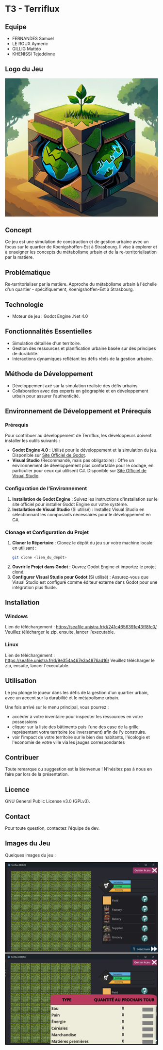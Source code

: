 
# T3 - Terriflux

## Equipe
- FERNANDES Samuel
- LE ROUX Aymeric
- GILLIG Mattéo
- KHENISSI Tejeddinne

## Logo du Jeu

![Logo du Jeu](logo_Terriflux.jpg)

## Concept
Ce jeu est une simulation de construction et de gestion urbaine avec un focus sur le quartier de Koenigshoffen-Est à Strasbourg. Il vise à explorer et à enseigner les concepts du métabolisme urbain et de la re-territorialisation par la matière.

## Problématique
Re-territorialiser par la matière. Approche du métabolisme urbain à l'échelle d'un quartier - spécifiquement, Koenigshoffen-Est à Strasbourg.

## Technologie
- Moteur de jeu : Godot Engine .Net 4.0

## Fonctionnalités Essentielles
- Simulation détaillée d'un territoire.
- Gestion des ressources et planification urbaine basée sur des principes de durabilité.
- Interactions dynamiques reflétant les défis réels de la gestion urbaine.

## Méthode de Développement
- Développement axé sur la simulation réaliste des défis urbains.
- Collaboration avec des experts en géographie et en développement urbain pour assurer l'authenticité.


## Environnement de Développement et Prérequis

### Prérequis
Pour contribuer au développement de Terriflux, les développeurs doivent installer les outils suivants :
- **Godot Engine 4.0** : Utilisé pour le développement et la simulation du jeu. Disponible sur [Site Officiel de Godot](https://godotengine.org/download).
- **Visual Studio** (Recommandé, mais pas obligatoire) : Offre un environnement de développement plus confortable pour le codage, en particulier pour ceux qui utilisent C#. Disponible sur [Site Officiel de Visual Studio](https://visualstudio.microsoft.com/downloads/).

### Configuration de l'Environnement
1. **Installation de Godot Engine** : Suivez les instructions d'installation sur le site officiel pour installer Godot Engine sur votre système.
2. **Installation de Visual Studio** (Si utilisé) : Installez Visual Studio en sélectionnant les composants nécessaires pour le développement en C#.

### Clonage et Configuration du Projet
1. **Cloner le Répertoire** : Clonez le dépôt du jeu sur votre machine locale en utilisant :
   ```bash
   git clone <lien_du_dépôt>
   ```
2. **Ouvrir le Projet dans Godot** : Ouvrez Godot Engine et importez le projet cloné.
3. **Configurer Visual Studio pour Godot** (Si utilisé) : Assurez-vous que Visual Studio est configuré comme éditeur externe dans Godot pour une intégration plus fluide.

## Installation

### Windows
Lien de téléchargement : <https://seafile.unistra.fr/d/241c4656391e43ff8fc0/>
Veuillez télécharger le zip, ensuite, lancer l'executable.

### Linux
Lien de téléchargement : <https://seafile.unistra.fr/d/9e354a467e3a4876ad16/>
Veuillez télécharger le zip, ensuite, lancer l'executable.

## Utilisation
Le jeu plonge le joueur dans les défis de la gestion d'un quartier urbain, avec un accent sur la durabilité et le métabolisme urbain.

Une fois arrivé sur le menu principal, vous pourrez : 
- accéder à votre inventaire pour inspecter les ressources en votre possessions
- cliquer sur la liste des bâtiments puis l'une des case de la grille représentant votre territoire (ou inversement) afin de l'y construire.
- voir l'impact de votre territoire sur le bien des habitants, l'écologie et l'economie de votre ville via les jauges correspondantes

## Contribuer
Toute remarque ou suggestion est la bienvenue ! N'hésitez pas à nous en faire par lors de la présentation.

## Licence
GNU General Public License v3.0 (GPLv3).

## Contact
Pour toute question, contactez l'équipe de dev.

## Images du Jeu
Quelques images du jeu :

![Capture d'écran du jeu](Screen_1.png)
![Capture d'écran du jeu](Screen_2.png)
